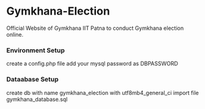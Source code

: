 # Gymkhana-Election
Official Website of Gymkhana IIT Patna to conduct Gymkhana election online.

### Environment Setup

create a config.php file
add your mysql password as DBPASSWORD   

### Dataabase Setup 

create db with name gymkhana_election with utf8mb4_general_ci
import file gymkhana_database.sql 
